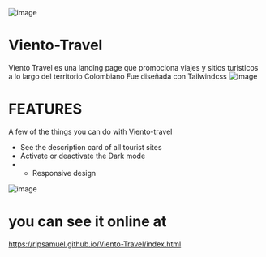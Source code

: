 
![image](https://github.com/ripsamuel/Viento-Travel/assets/104223467/428fce0d-9496-4e3d-9e43-0a30beaf727d)

# Viento-Travel
Viento Travel es una landing page que promociona viajes y sitios turisticos a lo largo del territorio Colombiano 
Fue diseñada con Tailwindcss 
![image](https://github.com/ripsamuel/Viento-Travel/assets/104223467/e9e992aa-8bd1-49f5-9bbf-1d76a5c2491c)

# FEATURES
A few of the things you can do with Viento-travel
- See the description card of all tourist sites
- Activate or deactivate the Dark mode
- - Responsive design 

![image](https://github.com/ripsamuel/Viento-Travel/assets/104223467/b7852709-25b4-4acc-81aa-72681930d0cb)


# you can see it online at
https://ripsamuel.github.io/Viento-Travel/index.html

